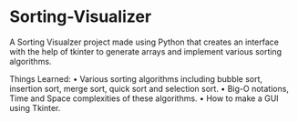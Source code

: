 # Sorting-Visualizer
A Sorting Visualzer project made using Python that creates an interface with the help of tkinter to generate arrays and implement various sorting algorithms.

Things Learned:
•	Various sorting algorithms including bubble sort, insertion sort, merge sort, quick sort and selection sort.
• Big-O notations, Time and Space complexities of these algorithms.
• How to make a GUI using Tkinter.



